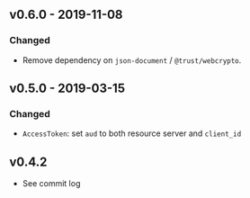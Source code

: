 ## v0.6.0 - 2019-11-08

### Changed
- Remove dependency on `json-document` / `@trust/webcrypto`.

## v0.5.0 - 2019-03-15

### Changed
- `AccessToken`: set `aud` to both resource server and `client_id`

## v0.4.2

- See commit log
